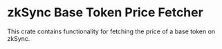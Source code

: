 # zkSync Base Token Price Fetcher

This crate contains functionality for fetching the price of a base token on zkSync.
